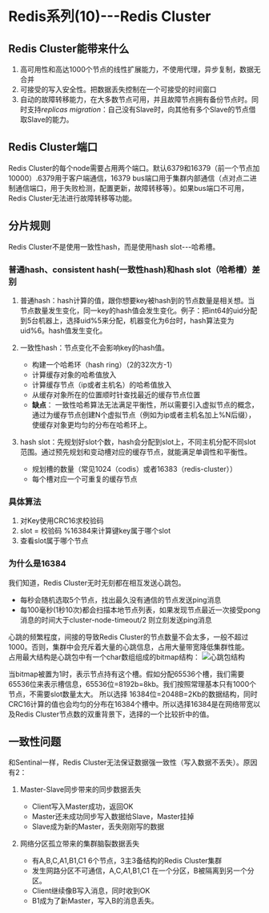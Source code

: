 # Redis系列(10)---Redis Cluster

## Redis Cluster能带来什么
1. 高可用性和高达1000个节点的线性扩展能力，不使用代理，异步复制，数据无合并
2. 可接受的写入安全性。把数据丢失控制在一个可接受的时间窗口
3. 自动的故障转移能力，在大多数节点可用，并且故障节点拥有备份节点时。同时支持*replicas migration*：自己没有Slave时，向其他有多个Slave的节点借取Slave的能力。


## Redis Cluster端口
Redis Cluster的每个node需要占用两个端口。默认6379和16379（前一个节点加10000）.6379用于客户端通信，16379 bus端口用于集群内部通信（点对点二进制通信端口，用于失败检测，配置更新，故障转移等）。如果bus端口不可用，Redis Cluster无法进行故障转移等功能。


## 分片规则
Redis Cluster不是使用一致性hash，而是使用hash slot---哈希槽。
### 普通hash、consistent hash(一致性hash)和hash slot（哈希槽）差别
1. 普通hash：hash计算的值，跟你想要key被hash到的节点数量是相关想。当节点数量发生变化，同一key的hash值会发生变化。例子：把int64的uid分配到5台机器上，选择uid%5来分配，机器变化为6台时，hash算法变为uid%6。hash值发生变化。

2. 一致性hash：节点变化不会影响key的hash值。
    * 构建一个哈希环（hash ring）（2的32次方-1）
    * 计算缓存对象的哈希值放入
    * 计算缓存节点（ip或者主机名）的哈希值放入
    * 从缓存对象所在的位置顺时针查找最近的缓存节点位置
    * **缺点**： 一致性哈希算法无法满足平衡性，所以需要引入虚拟节点的概念，通过为缓存节点创建N个虚拟节点（例如为ip或者主机名加上%N后缀），使缓存对象更均匀的分布在哈希环上。
3. hash slot：先规划好slot个数，hash会分配到slot上，不同主机分配不同slot范围。通过预先规划和变动槽对应的缓存节点，就能满足单调性和平衡性。
    * 规划槽的数量（常见1024（codis）或者16383（redis-cluster））
    * 每个槽对应一个可重复的缓存节点

### 具体算法
1. 对Key使用CRC16求校验码
2. slot  = 校验码 %16384来计算键key属于哪个slot
3. 查看slot属于哪个节点

### 为什么是16384

我们知道，Redis Cluster无时无刻都在相互发送心跳包。

* 每秒会随机选取5个节点，找出最久没有通信的节点发送ping消息
* 每100毫秒(1秒10次)都会扫描本地节点列表，如果发现节点最近一次接受pong消息的时间大于cluster-node-timeout/2 则立刻发送ping消息

心跳的频繁程度，间接的导致Redis Cluster的节点数量不会太多，一般不超过1000。否则，集群中会充斥着大量的心跳信息，占用大量带宽降低集群性能。
<br>
占用最大结构是心跳包中有一个char数组组成的bitmap结构：
![心跳包结构](https://makefriends.bs2dl.yy.com/bm1577605736141.png)

当bitmap被置为1时，表示节点持有这个槽。假如分配65536个槽，我们需要65536位来表示槽信息，65536位=8192b=8kb。我们按照常理基本只有1000个节点，不需要slot数量太大。
所以选择 16384位=2048B=2Kb的数据结构，同时CRC16计算的值也会均匀的分布在16384个槽中。所以选择16384是在网络带宽以及Redis Cluster节点数的双重背景下，选择的一个比较折中的值。


## 一致性问题
和Sentinal一样，Redis Cluster无法保证数据强一致性（写入数据不丢失）。原因有2：
1. Master-Slave同步带来的同步数据丢失
    * Client写入Master成功，返回OK
    * Master还未成功同步写入数据给Slave，Master挂掉
    * Slave成为新的Master，丢失刚刚写的数据

2. 网络分区孤立带来的集群脑裂数据丢失
    * 有A,B,C,A1,B1,C1 6个节点，3主3备结构的Redis Cluster集群
    * 发生网路分区不可通信，A,C,A1,B1,C1 在一个分区，B被隔离到另一个分区。
    * Client继续像B写入消息，同时收到OK
    * B1成为了新Master，写入B的消息丢失。


